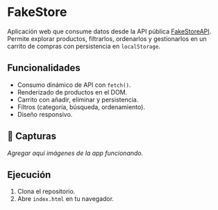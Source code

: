 # FakeStore

Aplicación web que consume datos desde la API pública [FakeStoreAPI](https://fakestoreapi.com/products).  
Permite explorar productos, filtrarlos, ordenarlos y gestionarlos en un carrito de compras con persistencia en `localStorage`.

## Funcionalidades
- Consumo dinámico de API con `fetch()`.
- Renderizado de productos en el DOM.
- Carrito con añadir, eliminar y persistencia.
- Filtros (categoría, búsqueda, ordenamiento).
- Diseño responsivo.

## 📸 Capturas
_Agregar aquí imágenes de la app funcionando._

## Ejecución
1. Clona el repositorio.
2. Abre `index.html` en tu navegador.
